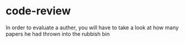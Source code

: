 # code-review
In order to evaluate a auther, you will have to take a look at how many papers he had thrown into the rubbish bin
